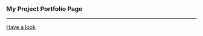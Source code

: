 <h3>My Project Portfolio Page</h3> 
<hr>

<a href="https://foofx88.github.io/" target="_blank" style="text-align: center"> Have a look </a>
